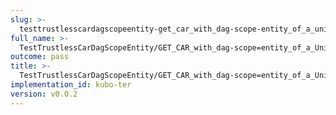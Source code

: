 ```yaml
---
slug: >-
  testtrustlesscardagscopeentity-get_car_with_dag-scope-entity_of_a_unixfs_file_(accept_header)-header_content-type
full_name: >-
  TestTrustlessCarDagScopeEntity/GET_CAR_with_dag-scope=entity_of_a_UnixFS_file_(Accept_Header)/Header_Content-Type
outcome: pass
title: >-
  TestTrustlessCarDagScopeEntity/GET_CAR_with_dag-scope=entity_of_a_UnixFS_file_(Accept_Header)/Header_Content-Type
implementation_id: kubo-ter
version: v0.0.2
---
```


